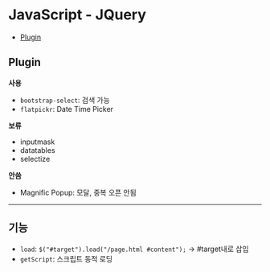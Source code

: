 # JavaScript - JQuery

- [Plugin](#plugin)

## Plugin

**사용**

- `bootstrap-select`: 검색 가능
- `flatpickr`: Date Time Picker

**보류**

- inputmask
- datatables
- selectize

**안씀**

- Magnific Popup: 모달, 중복 오픈 안됨

---

## 기능

- `load`: `$("#target").load("/page.html #content");` -> #target내로 삽입
- `getScript`: 스크립트 동적 로딩
